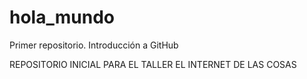 # hola_mundo
Primer repositorio. Introducción a GitHub 

REPOSITORIO INICIAL PARA EL TALLER EL INTERNET DE LAS COSAS
